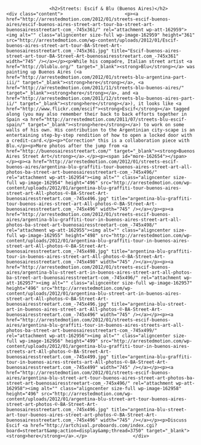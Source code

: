 					<h2>Streets: Escif & Blu (Buenos Aires)</h2>					<div class="content">						<p><a href="http://arrestedmotion.com/2012/01/streets-escif-buenos-aires/escif-buenos-aires-street-art-tour-ba-street-art-buenosairesstreetart-com_-745x361/" rel="attachment wp-att-162959"><img alt="" class="aligncenter size-full wp-image-162959" height="361" src="http://arrestedmotion.com/wp-content/uploads/2012/01/Escif-buenos-aires-street-art-tour-BA-Street-Art-buenosairesstreetart.com_-745x361.jpg" title="Escif-buenos-aires-street-art-tour-BA-Street-Art-buenosairesstreetart.com_-745x361" width="745" /></a></p><p>While his compadre, Italian street artist <a href="http://blublu.org/" target="_blank"><strong>Blu</strong></a> was painting up Buenos Aires (<a href="http://arrestedmotion.com/2012/01/streets-blu-argentina-part-iii/" target="_blank"><strong>here</strong></a>, <a href="http://arrestedmotion.com/2011/11/streets-blu-buenos-aires/" target="_blank"><strong>here</strong></a>, and <a href="http://arrestedmotion.com/2011/12/streets-blu-buenos-aires-part-ii/" target="_blank"><strong>here</strong></a>), it looks like <a href="http://www.flickr.com/escif"><strong>Escif</strong></a> tagged along (you may also remember their back to back efforts together in Spain <a href="http://arrestedmotion.com/2011/07/streets-blu-escif-spain/" target="_blank"><strong>here</strong></a>) to work on some walls of his own. His contribution to the Argentinian city-scape is an entertaining step-by-step rendition of how to open a locked door with a credit-card.</p><p>*Correction* this is a collaboration piece with Blu.</p><p>More photos after the jump from <a href="http://buenosairesstreetart.com/" target="_blank"><strong>Buenos Aires Street Art</strong></a>.</p><p><span id="more-162654"></span></p><p><a href="http://arrestedmotion.com/2012/01/streets-escif-buenos-aires/argentina-blu-graffiti-tour-buenos-aires-street-art-all-photos-ba-street-art-buenosairesstreetart-com_-745x496/" rel="attachment wp-att-162954"><img alt="" class="aligncenter size-full wp-image-162954" height="496" src="http://arrestedmotion.com/wp-content/uploads/2012/01/argentina-blu-graffiti-tour-buenos-aires-street-art-All-photos-©-BA-Street-Art-buenosairesstreetart.com_-745x496.jpg" title="argentina-blu-graffiti-tour-buenos-aires-street-art-All-photos-©-BA-Street-Art-buenosairesstreetart.com_-745x496" width="745" /></a></p><p><a href="http://arrestedmotion.com/2012/01/streets-escif-buenos-aires/argentina-blu-graffiti-tour-in-buenos-aires-street-art-all-photos-ba-street-art-buenosairesstreetart-com_-745x498/" rel="attachment wp-att-162955"><img alt="" class="aligncenter size-full wp-image-162955" height="498" src="http://arrestedmotion.com/wp-content/uploads/2012/01/argentina-blu-graffiti-tour-in-buenos-aires-street-art-All-photos-©-BA-Street-Art-buenosairesstreetart.com_-745x498.jpg" title="argentina-blu-graffiti-tour-in-buenos-aires-street-art-All-photos-©-BA-Street-Art-buenosairesstreetart.com_-745x498" width="745" /></a></p><p><a href="http://arrestedmotion.com/2012/01/streets-escif-buenos-aires/argentina-blu-street-art-in-buenos-aires-street-art-all-photos-ba-street-art-buenosairesstreetart-com_-745x496/" rel="attachment wp-att-162957"><img alt="" class="aligncenter size-full wp-image-162957" height="496" src="http://arrestedmotion.com/wp-content/uploads/2012/01/argentina-blu-street-art-in-buenos-aires-street-art-All-photos-©-BA-Street-Art-buenosairesstreetart.com_-745x496.jpg" title="argentina-blu-street-art-in-buenos-aires-street-art-All-photos-©-BA-Street-Art-buenosairesstreetart.com_-745x496" width="745" /></a></p><p><a href="http://arrestedmotion.com/2012/01/streets-escif-buenos-aires/argentina-blu-graffiti-tour-in-buenos-aires-streets-art-all-photos-ba-street-art-buenosairesstreetart-com_-745x499/" rel="attachment wp-att-162956"><img alt="" class="aligncenter size-full wp-image-162956" height="499" src="http://arrestedmotion.com/wp-content/uploads/2012/01/argentina-blu-graffiti-tour-in-buenos-aires-streets-art-All-photos-©-BA-Street-Art-buenosairesstreetart.com_-745x499.jpg" title="argentina-blu-graffiti-tour-in-buenos-aires-streets-art-All-photos-©-BA-Street-Art-buenosairesstreetart.com_-745x499" width="745" /></a></p><p><a href="http://arrestedmotion.com/2012/01/streets-escif-buenos-aires/argentina-blu-street-art-tour-buenos-aires-street-art-photos-ba-street-art-buenosairesstreetart-com_-745x496/" rel="attachment wp-att-162958"><img alt="" class="aligncenter size-full wp-image-162958" height="496" src="http://arrestedmotion.com/wp-content/uploads/2012/01/argentina-blu-street-art-tour-buenos-aires-street-art-photos-©-BA-Street-Art-buenosairesstreetart.com_-745x496.jpg" title="argentina-blu-street-art-tour-buenos-aires-street-art-photos-©-BA-Street-Art-buenosairesstreetart.com_-745x496" width="745" /></a></p><p>Discuss Escif <a href="http://artchival.proboards.com/index.cgi?board=streetart&amp;action=display&amp;thread=3750" target="_blank"><strong>here</strong></a>.</p>					</div>					